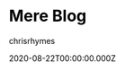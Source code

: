 ---
title: Mere Blog
github: https://github.com/chrisrhymes/mere-blog-theme
demo: https://www.csrhymes.com/mere-blog-theme/
author: chrisrhymes
date: 2020-08-22T00:00:00.000Z
ssg:
  - Jekyll
cms:
  - Markdown
css:
  - Bulma
category:
  - Blog
description: >-
  Mere is a minimal and simple blog theme, and nothing more, for use with Jekyll
  and GitHub Pages.
draft: true
publish_date: '2019-09-08T20:03:13Z'
update_date: '2021-02-27T08:50:32Z'
github_star: 25
github_fork: 45
---